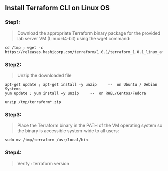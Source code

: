 ## Install Terraform CLI on Linux OS 

### Step1: 

> Download the appropriate Terraform binary package for the provided lab server VM (Linux 64-bit) using the wget command:

```
cd /tmp ; wget -c https://releases.hashicorp.com/terraform/1.0.1/terraform_1.0.1_linux_amd64.zip
```

### Step2: 

> Unzip the downloaded file

```
apt-get update ; apt-get install -y unzip     --  on Ubuntu / Debian Systems
yum update ; yum install –y unzip     --  on RHEL/Centos/Fedora 

unzip /tmp/terraform*.zip

```

### Step3:	

> Place the Terraform binary in the PATH of the VM operating system so the binary is accessible system-wide to all users:

```
sudo mv /tmp/terraform /usr/local/bin
```

### Step4: 

> Verify  :  terraform version

